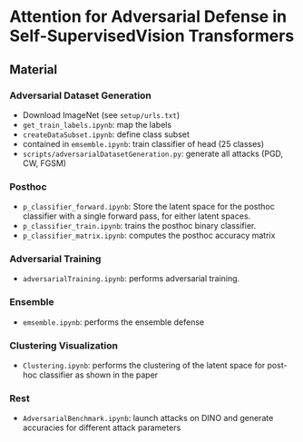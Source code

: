 # Attention for Adversarial Defense in Self-SupervisedVision Transformers

## Material

### Adversarial Dataset Generation

- Download ImageNet (see `setup/urls.txt`)
- `get_train_labels.ipynb`: map the labels
- `createDataSubset.ipynb`: define class subset
- contained in `emsemble.ipynb`: train classifier of head (25 classes)
- `scripts/adversarialDatasetGeneration.py`: generate all attacks (PGD, CW, FGSM)

### Posthoc

- `p_classifier_forward.ipynb`: Store the latent space for the posthoc classifier with a single forward pass, for either latent spaces.
- `p_classifier_train.ipynb`: trains the posthoc binary classifier.
- `p_classifier_matrix.ipynb`: computes the posthoc accuracy matrix

### Adversarial Training

- `adversarialTraining.ipynb`: performs adversarial training.

### Ensemble

- `emsemble.ipynb`: performs the ensemble defense

### Clustering Visualization

- `Clustering.ipynb`: performs the clustering of the latent space for post-hoc classifier as shown in the paper

### Rest

- `AdversarialBenchmark.ipynb`: launch attacks on DINO and generate accuracies for different attack parameters